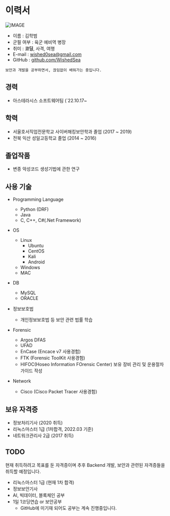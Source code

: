 # 이력서

![IMAGE]()

- 이름 : 김학범
- 군필 여부 : 육군 예비역 병장
- 취미 : **코딩**, 사격, 여행
- E-mail : wished0sea@gmail.com
- GitHub : [github.com/WishedSea](https://www.github.com/WishedSea)
```
보안과 개발을 공부하면서, 끊임없이 배워가는 중입니다.
```

## 경력
- 아스테라시스 소프트웨어팀 (`22.10.17~

## 학력
- 서울호서직업전문학교 사이버해킹보안학과 졸업 (2017 ~ 2019)
- 전북 익산 성일고등학교 졸업 (2014 ~ 2016)

## 졸업작품
- 변종 악성코드 생성기법에 관한 연구

## 사용 기술
- Programming Language
  - Python (DRF)
  - Java
  - C, C++, C#(.Net Framework)

- OS
  - Linux
    - Ubuntu
    - CentOS
    - Kali
    - Android
  - Windows
  - MAC

- DB
  - MySQL
  - ORACLE

- 정보보호법
  - 개인정보보호법 등 보안 관련 법률 학습

- Forensic
  - Argos DFAS
  - UFAD
  - EnCase (Encace v7 사용경험)
  - FTK (Forensic ToolKit 사용경험)
  - HIFOC(Hoseo Information FOrensic Center) 보유 장비 관리 및 운용절차 가이드 작성

- Network
  - Cisco (Cisco Packet Tracer 사용경험)

## 보유 자격증
- 정보처리기사 (2020 취득)
- 리눅스마스터 1급 (1차합격, 2022.03 기준)
- 네트워크관리사 2급 (2017 취득)

## TODO
현재 취득하려고 목표를 둔 자격증이며 추후 Backend 개발, 보안과 관련된 자격증들을 취득할 예정입니다.
- 리눅스마스터 1급 (현재 1차 합격)
- 정보보안기사
- AI, 빅데이터, 블록체인 공부
- 1일 1코딩연습 or 보안공부
  - GitHub에 미기재 되어도 공부는 계속 진행중입니다.
